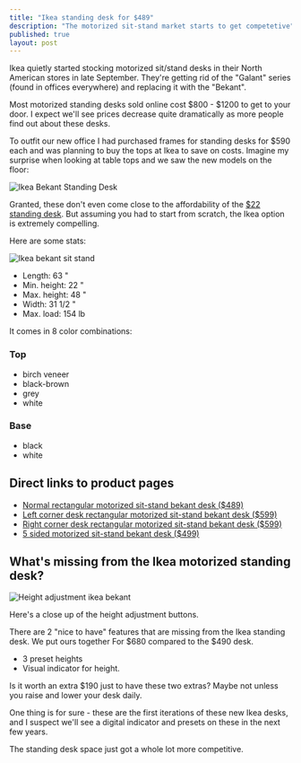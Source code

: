 ```yaml
---
title: "Ikea standing desk for $489"
description: "The motorized sit-stand market starts to get competetive"
published: true
layout: post
---
```

Ikea quietly started stocking motorized sit/stand desks in their North American stores in late September. They're getting rid of the "Galant" series (found in offices everywhere) and replacing it with the "Bekant".

Most motorized standing desks sold online cost $800 - $1200 to get to your door. I expect we'll see prices decrease quite dramatically as more people find out about these desks. 

To outfit our new office I had purchased frames for standing desks for $590 each and was planning to buy the tops at Ikea to save on costs. Imagine my surprise when looking at table tops and we saw the new models on the floor:

![Ikea Bekant Standing Desk](http://fast.customer.io/s/Bya8GSWCAAEuyP0.jpg)

Granted, these don't even come close to the affordability of the [$22 standing desk](http://iamnotaprogrammer.com/Ikea-Standing-desk-for-22-dollars.html). But assuming you had to start from scratch, the Ikea option is extremely compelling. 

Here are some stats:

![Ikea bekant sit stand](http://fast.customer.io/s/Ikea-Bekant-Sit-Stand-Desk.jpg)

* Length: 63 "
* Min. height: 22 "
* Max. height: 48 "
* Width: 31 1/2 "
* Max. load: 154 lb

It comes in 8 color combinations: 

### Top

* birch veneer
* black-brown
* grey
* white 

### Base

* black
* white

## Direct links to product pages

* [Normal rectangular motorized sit-stand bekant desk ($489)](http://www.ikea.com/us/en/catalog/products/S19022530/)
* [Left corner desk rectangular motorized sit-stand bekant desk ($599)](http://www.ikea.com/us/en/catalog/products/S49022270/)
* [Right corner desk rectangular motorized sit-stand bekant desk ($599)](http://www.ikea.com/us/en/catalog/products/S89022490/)
* [5 sided motorized sit-stand bekant desk ($499)](http://www.ikea.com/us/en/catalog/products/S89022027/)

## What's missing from the Ikea motorized standing desk?

![Height adjustment ikea bekant](http://fast.customer.io/s/Ikea-bekant-raising-lowering.png)

Here's a close up of the height adjustment buttons. 

There are 2 "nice to have" features that are missing from the Ikea standing desk. We put ours together For $680 compared to the $490 desk. 

* 3 preset heights
* Visual indicator for height.

Is it worth an extra $190 just to have these two extras? Maybe not unless you raise and lower your desk daily.

One thing is for sure - these are the first iterations of these new Ikea desks, and I suspect we'll see a digital indicator and presets on these in the next few years. 

The standing desk space just got a whole lot more competitive.
